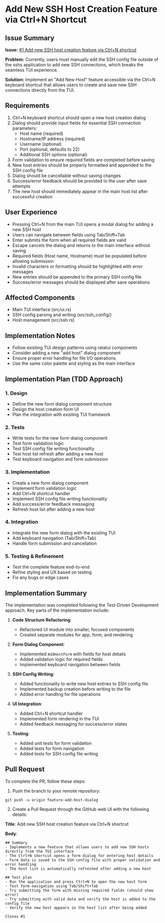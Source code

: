# Add New SSH Host Creation Feature via Ctrl+N Shortcut

## Issue Summary
**Issue:** [#1 Add new SSH host creation feature via Ctrl+N shortcut](https://github.com/imrellx/sshs/issues/1)

**Problem:** Currently, users must manually edit the SSH config file outside of the sshs application to add new SSH connections, which breaks the seamless TUI experience.

**Solution:** Implement an "Add New Host" feature accessible via the Ctrl+N keyboard shortcut that allows users to create and save new SSH connections directly from the TUI.

## Requirements
1. Ctrl+N keyboard shortcut should open a new host creation dialog
2. Dialog should provide input fields for essential SSH connection parameters:
   - Host name (required)
   - Hostname/IP address (required)
   - Username (optional)
   - Port (optional, defaults to 22)
   - Additional SSH options (optional)
3. Form validation to ensure required fields are completed before saving
4. New host entries should be properly formatted and appended to the SSH config file
5. Dialog should be cancellable without saving changes
6. Success/error feedback should be provided to the user after save attempts
7. The new host should immediately appear in the main host list after successful creation

## User Experience
- Pressing Ctrl+N from the main TUI opens a modal dialog for adding a new SSH host
- Users can navigate between fields using Tab/Shift+Tab
- Enter submits the form when all required fields are valid
- Escape cancels the dialog and returns to the main interface without saving
- Required fields (Host name, Hostname) must be populated before allowing submission
- Invalid characters or formatting should be highlighted with error messages
- New entries should be appended to the primary SSH config file
- Success/error messages should be displayed after save operations

## Affected Components
- Main TUI interface (src/ui.rs)
- SSH config parsing and writing (src/ssh_config/)
- Host management (src/ssh.rs)

## Implementation Notes
- Follow existing TUI design patterns using ratatui components
- Consider adding a new "add host" dialog component
- Ensure proper error handling for file I/O operations
- Use the same color palette and styling as the main interface

## Implementation Plan (TDD Approach)

### 1. Design
- Define the new form dialog component structure
- Design the host creation form UI
- Plan the integration with existing TUI framework

### 2. Tests
- Write tests for the new form dialog component
- Test form validation logic
- Test SSH config file writing functionality
- Test host list refresh after adding a new host
- Test keyboard navigation and form submission

### 3. Implementation
- Create a new form dialog component
- Implement form validation logic
- Add Ctrl+N shortcut handler
- Implement SSH config file writing functionality
- Add success/error feedback messaging
- Refresh host list after adding a new host

### 4. Integration
- Integrate the new form dialog with the existing TUI
- Add keyboard navigation (Tab/Shift+Tab)
- Handle form submission and cancellation

### 5. Testing & Refinement
- Test the complete feature end-to-end
- Refine styling and UX based on testing
- Fix any bugs or edge cases

## Implementation Summary

The implementation was completed following the Test-Driven Development approach. Key parts of the implementation include:

1. **Code Structure Refactoring**: 
   - Refactored UI module into smaller, focused components
   - Created separate modules for app, form, and rendering

2. **Form Dialog Component**:
   - Implemented `AddHostForm` with fields for host details
   - Added validation logic for required fields
   - Implemented keyboard navigation between fields

3. **SSH Config Writing**:
   - Added functionality to write new host entries to SSH config file
   - Implemented backup creation before writing to the file
   - Added error handling for file operations

4. **UI Integration**:
   - Added Ctrl+N shortcut handler
   - Implemented form rendering in the TUI
   - Added feedback messaging for success/error states

5. **Testing**:
   - Added unit tests for form validation
   - Added tests for form navigation
   - Added tests for SSH config file writing

## Pull Request
To complete the PR, follow these steps:

1. Push the branch to your remote repository:
```
git push -u origin feature-add-host-dialog
```

2. Create a Pull Request through the GitHub web UI with the following details:

**Title**: Add new SSH host creation feature via Ctrl+N shortcut

**Body**:
```
## Summary
- Implements a new feature that allows users to add new SSH hosts directly from the TUI interface
- The Ctrl+N shortcut opens a form dialog for entering host details
- Form data is saved to the SSH config file with proper validation and error handling
- The host list is automatically refreshed after adding a new host

## Test plan
- Run the application and press Ctrl+N to open the new host form
- Test form navigation using Tab/Shift+Tab
- Try submitting the form with missing required fields (should show error)
- Try submitting with valid data and verify the host is added to the config file
- Verify the new host appears in the host list after being added

Closes #1
```